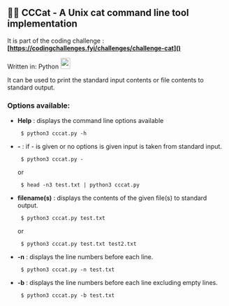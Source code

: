 ## 📝😺 CCCat - A Unix cat command line tool implementation

It is part of the coding challenge : 
**[https://codingchallenges.fyi/challenges/challenge-cat]()**

Written in: Python <img height="25px" width="22px" style="margin-bottom: -7px" src="https://s3.dualstack.us-east-2.amazonaws.com/pythondotorg-assets/media/community/logos/python-logo-only.png" width="20px"/>

It can be used to print the standard input contents or file contents to standard output.

### Options available:
* **Help** : displays the command line options available

       $ python3 cccat.py -h

* **-** : if - is given or no options is given input is taken from standard input.

       $ python3 cccat.py -
    or 

       $ head -n3 test.txt | python3 cccat.py 
* **filename(s)** : displays the contents of the given file(s) to standard output.
  
       $ python3 cccat.py test.txt 
    or

       $ python3 cccat.py test.txt test2.txt
* **-n** : displays the line numbers before each line.

       $ python3 cccat.py -n test.txt

* **-b** : displays the line numbers before each line excluding empty lines.
    
       $ python3 cccat.py -b test.txt
